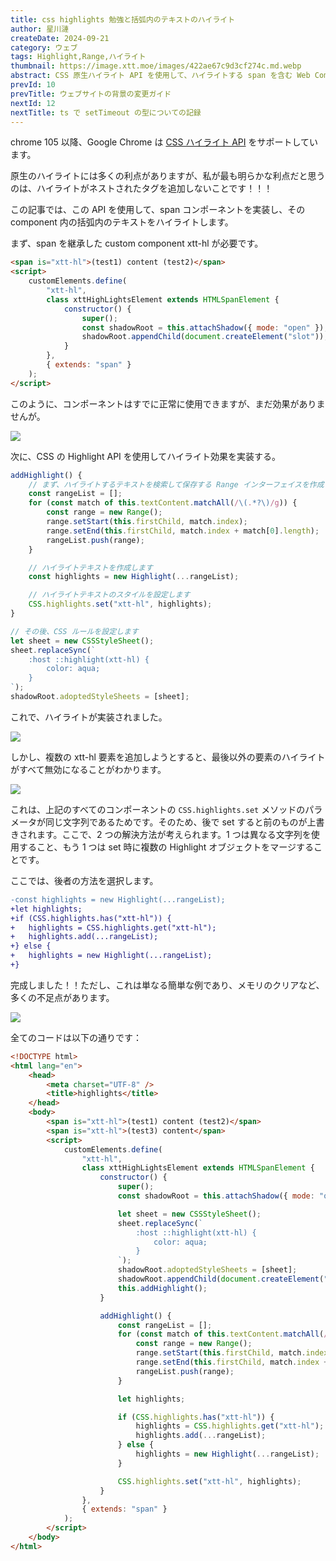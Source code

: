 ```yaml
---
title: css highlights 勉強と括弧内のテキストのハイライト
author: 星川漣
createDate: 2024-09-21
category: ウェブ
tags: Highlight,Range,ハイライト
thumbnail: https://image.xtt.moe/images/422ae67c9d3cf274c.md.webp
abstract: CSS 原生ハイライト API を使用して、ハイライトする span を含む Web Componentを実装します。
prevId: 10
prevTitle: ウェブサイトの背景の変更ガイド
nextId: 12
nextTitle: ts で setTimeout の型についての記録
---
```


chrome 105 以降、Google Chrome は [CSS ハイライト API](https://developer.mozilla.org/zh-CN/docs/Web/API/CSS_Custom_Highlight_API) をサポートしています。

原生のハイライトには多くの利点がありますが、私が最も明らかな利点だと思うのは、ハイライトがネストされたタグを追加しないことです！！！

この記事では、この API を使用して、span コンポーネントを実装し、その component 内の括弧内のテキストをハイライトします。

まず、span を継承した custom component xtt-hl が必要です。

```html
<span is="xtt-hl">(test1) content (test2)</span>
<script>
	customElements.define(
		"xtt-hl",
		class xttHighLightsElement extends HTMLSpanElement {
			constructor() {
				super();
				const shadowRoot = this.attachShadow({ mode: "open" });
				shadowRoot.appendChild(document.createElement("slot"));
			}
		},
		{ extends: "span" }
	);
</script>
```

このように、コンポーネントはすでに正常に使用できますが、まだ効果がありませんが。

![](https://image.xtt.moe/images/2023/08/03/1.md.png)

次に、CSS の Highlight API を使用してハイライト効果を実装する。

```js
addHighlight() {
	// まず、ハイライトするテキストを検索して保存する Range インターフェイスを作成します
	const rangeList = [];
	for (const match of this.textContent.matchAll(/\(.*?\)/g)) {
		const range = new Range();
		range.setStart(this.firstChild, match.index);
		range.setEnd(this.firstChild, match.index + match[0].length);
		rangeList.push(range);
	}

	// ハイライトテキストを作成します
	const highlights = new Highlight(...rangeList);

	// ハイライトテキストのスタイルを設定します
	CSS.highlights.set("xtt-hl", highlights);
}

// その後、CSS ルールを設定します
let sheet = new CSSStyleSheet();
sheet.replaceSync(`
	:host ::highlight(xtt-hl) {
		color: aqua;
	}
`);
shadowRoot.adoptedStyleSheets = [sheet];
```

これで、ハイライトが実装されました。

![](https://image.xtt.moe/images/2023/08/03/2.md.png)

しかし、複数の xtt-hl 要素を追加しようとすると、最後以外の要素のハイライトがすべて無効になることがわかります。

![](https://image.xtt.moe/images/2023/08/03/3.md.png)

これは、上記のすべてのコンポーネントの `CSS.highlights.set` メソッドのパラメータが同じ文字列であるためです。そのため、後で set すると前のものが上書きされます。ここで、2 つの解決方法が考えられます。1 つは異なる文字列を使用すること、もう 1 つは set 時に複数の Highlight オブジェクトをマージすることです。

ここでは、後者の方法を選択します。

```diff
-const highlights = new Highlight(...rangeList);
+let highlights;
+if (CSS.highlights.has("xtt-hl")) {
+	highlights = CSS.highlights.get("xtt-hl");
+	highlights.add(...rangeList);
+} else {
+	highlights = new Highlight(...rangeList);
+}
```

完成しました！！ただし、これは単なる簡単な例であり、メモリのクリアなど、多くの不足点があります。

![](https://image.xtt.moe/images/2023/08/03/4.md.png)

全てのコードは以下の通りです：

```html
<!DOCTYPE html>
<html lang="en">
	<head>
		<meta charset="UTF-8" />
		<title>highlights</title>
	</head>
	<body>
		<span is="xtt-hl">(test1) content (test2)</span>
		<span is="xtt-hl">(test3) content</span>
		<script>
			customElements.define(
				"xtt-hl",
				class xttHighLightsElement extends HTMLSpanElement {
					constructor() {
						super();
						const shadowRoot = this.attachShadow({ mode: "open" });

						let sheet = new CSSStyleSheet();
						sheet.replaceSync(`
                            :host ::highlight(xtt-hl) {
                                color: aqua;
                            }
                        `);
						shadowRoot.adoptedStyleSheets = [sheet];
						shadowRoot.appendChild(document.createElement("slot"));
						this.addHighlight();
					}

					addHighlight() {
						const rangeList = [];
						for (const match of this.textContent.matchAll(/\(.*?\)/g)) {
							const range = new Range();
							range.setStart(this.firstChild, match.index);
							range.setEnd(this.firstChild, match.index + match[0].length);
							rangeList.push(range);
						}

						let highlights;

						if (CSS.highlights.has("xtt-hl")) {
							highlights = CSS.highlights.get("xtt-hl");
							highlights.add(...rangeList);
						} else {
							highlights = new Highlight(...rangeList);
						}

						CSS.highlights.set("xtt-hl", highlights);
					}
				},
				{ extends: "span" }
			);
		</script>
	</body>
</html>
```

